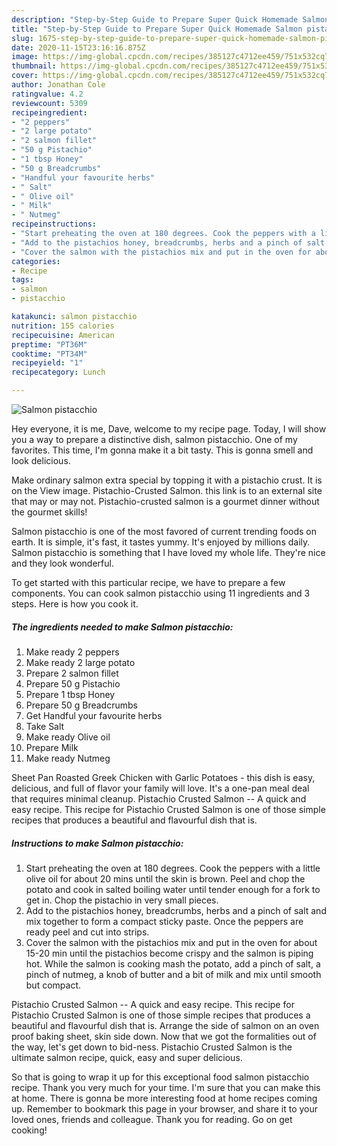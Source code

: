 ```yaml
---
description: "Step-by-Step Guide to Prepare Super Quick Homemade Salmon pistacchio"
title: "Step-by-Step Guide to Prepare Super Quick Homemade Salmon pistacchio"
slug: 1675-step-by-step-guide-to-prepare-super-quick-homemade-salmon-pistacchio
date: 2020-11-15T23:16:16.875Z
image: https://img-global.cpcdn.com/recipes/385127c4712ee459/751x532cq70/salmon-pistacchio-recipe-main-photo.jpg
thumbnail: https://img-global.cpcdn.com/recipes/385127c4712ee459/751x532cq70/salmon-pistacchio-recipe-main-photo.jpg
cover: https://img-global.cpcdn.com/recipes/385127c4712ee459/751x532cq70/salmon-pistacchio-recipe-main-photo.jpg
author: Jonathan Cole
ratingvalue: 4.2
reviewcount: 5309
recipeingredient:
- "2 peppers"
- "2 large potato"
- "2 salmon fillet"
- "50 g Pistachio"
- "1 tbsp Honey"
- "50 g Breadcrumbs"
- "Handful your favourite herbs"
- " Salt"
- " Olive oil"
- " Milk"
- " Nutmeg"
recipeinstructions:
- "Start preheating the oven at 180 degrees. Cook the peppers with a little olive oil for about 20 mins until the skin is brown. Peel and chop the potato and cook in salted boiling water until tender enough for a fork to get in. Chop the pistachio in very small pieces."
- "Add to the pistachios honey, breadcrumbs, herbs and a pinch of salt and mix together to form a compact sticky paste. Once the peppers are ready peel and cut into strips."
- "Cover the salmon with the pistachios mix and put in the oven for about 15-20 min until the pistachios become crispy and the salmon is piping hot. While the salmon is cooking mash the potato, add a pinch of salt, a pinch of nutmeg, a knob of butter and a bit of milk and mix until smooth but compact."
categories:
- Recipe
tags:
- salmon
- pistacchio

katakunci: salmon pistacchio 
nutrition: 155 calories
recipecuisine: American
preptime: "PT36M"
cooktime: "PT34M"
recipeyield: "1"
recipecategory: Lunch

---
```



![Salmon pistacchio](https://img-global.cpcdn.com/recipes/385127c4712ee459/751x532cq70/salmon-pistacchio-recipe-main-photo.jpg)

Hey everyone, it is me, Dave, welcome to my recipe page. Today, I will show you a way to prepare a distinctive dish, salmon pistacchio. One of my favorites. This time, I'm gonna make it a bit tasty. This is gonna smell and look delicious.

Make ordinary salmon extra special by topping it with a pistachio crust. It is on the View image. Pistachio-Crusted Salmon. this link is to an external site that may or may not. Pistachio-crusted salmon is a gourmet dinner without the gourmet skills!

Salmon pistacchio is one of the most favored of current trending foods on earth. It is simple, it's fast, it tastes yummy. It's enjoyed by millions daily. Salmon pistacchio is something that I have loved my whole life. They're nice and they look wonderful.


To get started with this particular recipe, we have to prepare a few components. You can cook salmon pistacchio using 11 ingredients and 3 steps. Here is how you cook it.

<!--inarticleads1-->

##### The ingredients needed to make Salmon pistacchio:

1. Make ready 2 peppers
1. Make ready 2 large potato
1. Prepare 2 salmon fillet
1. Prepare 50 g Pistachio
1. Prepare 1 tbsp Honey
1. Prepare 50 g Breadcrumbs
1. Get Handful your favourite herbs
1. Take  Salt
1. Make ready  Olive oil
1. Prepare  Milk
1. Make ready  Nutmeg


Sheet Pan Roasted Greek Chicken with Garlic Potatoes - this dish is easy, delicious, and full of flavor your family will love. It&#39;s a one-pan meal deal that requires minimal cleanup. Pistachio Crusted Salmon -- A quick and easy recipe. This recipe for Pistachio Crusted Salmon is one of those simple recipes that produces a beautiful and flavourful dish that is. 

<!--inarticleads2-->

##### Instructions to make Salmon pistacchio:

1. Start preheating the oven at 180 degrees. Cook the peppers with a little olive oil for about 20 mins until the skin is brown. Peel and chop the potato and cook in salted boiling water until tender enough for a fork to get in. Chop the pistachio in very small pieces.
1. Add to the pistachios honey, breadcrumbs, herbs and a pinch of salt and mix together to form a compact sticky paste. Once the peppers are ready peel and cut into strips.
1. Cover the salmon with the pistachios mix and put in the oven for about 15-20 min until the pistachios become crispy and the salmon is piping hot. While the salmon is cooking mash the potato, add a pinch of salt, a pinch of nutmeg, a knob of butter and a bit of milk and mix until smooth but compact.


Pistachio Crusted Salmon -- A quick and easy recipe. This recipe for Pistachio Crusted Salmon is one of those simple recipes that produces a beautiful and flavourful dish that is. Arrange the side of salmon on an oven proof baking sheet, skin side down. Now that we got the formalities out of the way, let&#39;s get down to bid-ness. Pistachio Crusted Salmon is the ultimate salmon recipe, quick, easy and super delicious. 

So that is going to wrap it up for this exceptional food salmon pistacchio recipe. Thank you very much for your time. I'm sure that you can make this at home. There is gonna be more interesting food at home recipes coming up. Remember to bookmark this page in your browser, and share it to your loved ones, friends and colleague. Thank you for reading. Go on get cooking!
